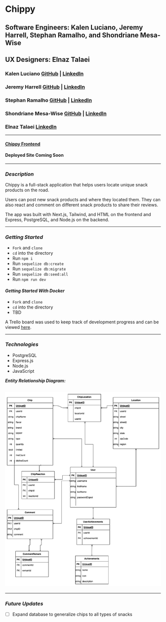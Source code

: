 # Chippy

## Software Engineers: Kalen Luciano, Jeremy Harrell, Stephan Ramalho, and Shondriane Mesa-Wise

## UX Designers: Elnaz Talaei

### Kalen Luciano [GitHub](https://github.com/kalenluciano) | [LinkedIn](https://www.linkedin.com/in/kalenluciano/)

### Jeremy Harrell [GitHub](https://github.com/wolfy1313) | [LinkedIn](https://www.linkedin.com/in/jeremy-harrell-softwareengineer/)

### Stephan Ramalho [GitHub](https://github.com/sramalho94) | [LinkedIn](https://www.linkedin.com/in/stephan-ramalho/)

### Shondriane Mesa-Wise [GitHub](https://github.com/shondriane) | [LinkedIn](https://www.linkedin.com/in/shondriane-mesa-wise/)

### Elnaz Talaei [LinkedIn](https://www.linkedin.com/in/elnaz-talaei/)

---

#### [Chippy Frontend](https://github.com/sramalho94/chippy_frontend)

#### Deployed Site Coming Soon

---

### **_Description_**

Chippy is a full-stack application that helps users locate unique snack products on the road.

Users can post new snack products and where they located them. They can also react and comment on different snack products to share their reviews.

The app was built with Next.js, Tailwind, and HTML on the frontend and Express, PostgreSQL, and Node.js on the backend.

---

### **_Getting Started_**

-   `Fork` and `clone`
-   `cd` into the directory
-   Run `npm i`
-   Run `sequelize db:create`
-   Run `sequelize db:migrate`
-   Run `sequelize db:seed:all`
-   Run `npm run dev`

#### **_Getting Started With Docker_**

-   `Fork` and `clone`
-   `cd` into the directory
-   TBD

A Trello board was used to keep track of development progress and can be viewed [here](https://trello.com/b/aYr3FtOC/ksj-project).

---

### **_Technologies_**

-   PostgreSQL
-   Express.js
-   Node.js
-   JavaScript

**_Entity Relationship Diagram:_**

## ![Entity Relationship Diagram](./assets/chippy-ERD.drawio.png)

---

### **_Future Updates_**

-   [ ] Expand database to generalize chips to all types of snacks
